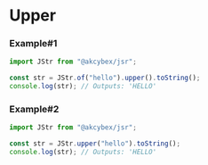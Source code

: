 # Upper

### Example#1

```javascript
import JStr from "@akcybex/jsr";

const str = JStr.of("hello").upper().toString();
console.log(str); // Outputs: 'HELLO'
```

### Example#2

```javascript
import JStr from "@akcybex/jsr";

const str = JStr.upper("hello").toString();
console.log(str); // Outputs: 'HELLO'
```
